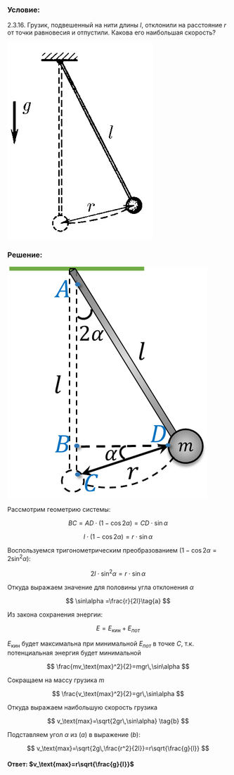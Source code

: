 ###  Условие:

$2.3.16.$ Грузик, подвешенный на нити длины $l$, отклонили на расстояние $r$ от точки равновесия и отпустили. Какова его наибольшая скорость?

![К задаче $2.3.16$|331x447, 20%](../../img/2.3.16/2.3.16.png)

###  Решение:

![|455x526, 25%](../../img/2.3.16/sol.jpg)

Рассмотрим геометрию системы:

$$
BC=AD \cdot (1-\cos 2\alpha )=CD \cdot \sin\alpha
$$

$$
l \cdot (1-\cos 2\alpha )=r \cdot \sin\alpha
$$

Воспользуемся тригонометрическим преобразованием $(1-\cos 2\alpha =2\sin^2 \alpha):$

$$
2l \cdot\sin^2\alpha =r \cdot \sin\alpha
$$

Откуда выражаем значение для половины угла отклонения $\alpha$

$$
\sin\alpha =\frac{r}{2l}\tag{a}
$$

Из закона сохранения энергии:

$$
E=E_\text{кин}+E_{пот}
$$

$E_\text{кин}$ будет максимальна при минимальной $E_{пот}$ в точке $C$, т.к. потенциальная энергия будет минимальной

$$
\frac{mv_\text{max}^2}{2}=mgr\,\sin\alpha
$$

Сокращаем на массу грузика $m$

$$
\frac{v_\text{max}^2}{2}=gr\,\sin\alpha
$$

Откуда выражаем наибольшую скорость грузика

$$
v_\text{max}=\sqrt{2gr\,\sin\alpha} \tag{b}
$$

Подставляем угол $\alpha$ из $(a)$ в выражение $(b)$:

$$
v_\text{max}=\sqrt{2g\,\frac{r^2}{2l}}=r\sqrt{\frac{g}{l}}
$$

####  Ответ: $v_\text{max}=r\sqrt{\frac{g}{l}}$